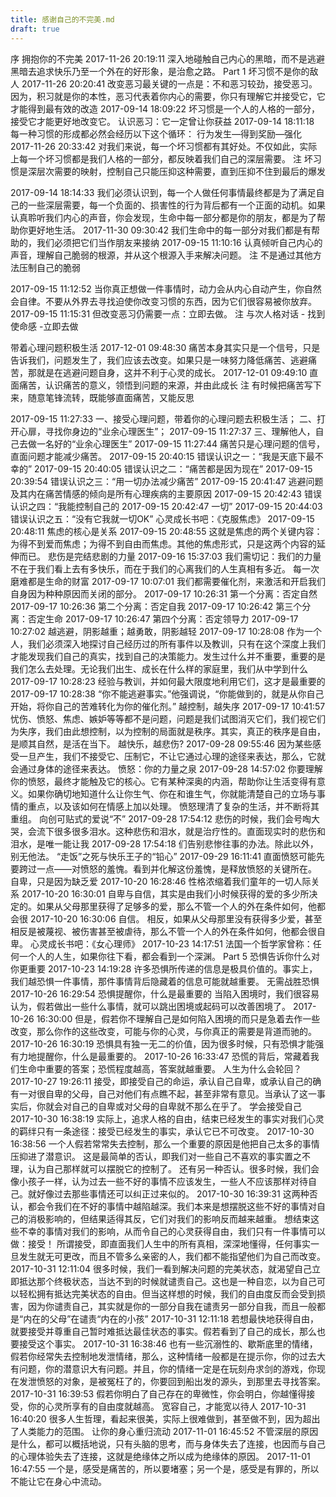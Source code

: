 ```yaml
---
title: 感谢自己的不完美.md
draft: true
---
```


序 拥抱你的不完美
2017-11-26 20:19:11
深入地碰触自己内心的黑暗，而不是逃避黑暗去追求快乐乃至一个外在的好形象，是治愈之路。
Part 1 坏习惯不是你的敌人
2017-11-26 20:20:41
改变恶习最关键的一点是：不和恶习较劲，接受恶习。因为，积习就是你的本性，恶习代表着你内心的需要，你只有理解它并接受它，它才能得到最有效的改造
2017-09-14 18:09:22
坏习惯是一个人的人格的一部分，接受它才能更好地改变它。
认识恶习：它一定曾让你获益
2017-09-14 18:11:18
每一种习惯的形成都必然会经历以下这个循环：
行为发生—得到奖励—强化
2017-11-26 20:33:42
对我们来说，每一个坏习惯都有其好处。不仅如此，实际上每一个坏习惯都是我们人格的一部分，都反映着我们自己的深层需要。
注
坏习惯是深层次需要的映射，控制自己只能压抑这种需要，直到压抑不住到最后的爆发

2017-09-14 18:14:33
我们必须认识到，每一个人做任何事情最终都是为了满足自己的一些深层需要，每一个负面的、损害性的行为背后都有一个正面的动机。如果认真聆听我们内心的声音，你会发现，生命中每一部分都是你的朋友，都是为了帮助你更好地生活。
2017-11-30 09:30:42
我们生命中的每一部分对我们都是有帮助的，我们必须把它们当作朋友来接纳
2017-09-15 11:10:16
认真倾听自己内心的声音，理解自己脆弱的根源，并从这个根源入手来解决问题。
注
不是通过其他方法压制自己的脆弱

2017-09-15 11:12:52
当你真正想做一件事情时，动力会从内心自动产生，你自然会自律。不要从外界去寻找迫使你改变习惯的东西，因为它们很容易被你放弃。
2017-09-15 11:15:31
但改变恶习仍需要一点：立即去做。
注
与次人格对话 - 找到使命感 -立即去做

带着心理问题积极生活
2017-12-01 09:48:30
痛苦本身其实只是一个信号，只是告诉我们，问题发生了，我们应该去改变。如果只是一味努力降低痛苦、逃避痛苦，那就是在逃避问题自身，这并不利于心灵的成长。
2017-12-01 09:49:10
直面痛苦，认识痛苦的意义，领悟到问题的来源，并由此成长
注
有时候把痛苦写下来，随意笔锋流转，既能够直面痛苦，又能反思

2017-09-15 11:27:33
一、接受心理问题，带着你的心理问题去积极生活；
二、打开心扉，寻找你身边的“业余心理医生”；
2017-09-15 11:27:37
三、理解他人，自己去做一名好的“业余心理医生”
2017-09-15 11:27:44
痛苦只是心理问题的信号，直面问题才能减少痛苦。
2017-09-15 20:40:15
错误认识之一：“我是天底下最不幸的”
2017-09-15 20:40:05
错误认识之二：“痛苦都是因为现在”
2017-09-15 20:39:54
错误认识之三：“用一切办法减少痛苦”
2017-09-15 20:41:47
逃避问题及其内在痛苦情感的倾向是所有心理疾病的主要原因
2017-09-15 20:42:43
错误认识之四：“我能控制自己的
2017-09-15 20:42:47
一切”
2017-09-15 20:44:03
错误认识之五：“没有它我就一切OK”
心灵成长书吧：《克服焦虑》
2017-09-15 20:48:11
焦虑的核心是关系
2017-09-15 20:48:55
这就是焦虑的两个关键内容：为得不到爱而焦虑；为得不到自由而焦虑。其他的焦虑形式，只是这两个内容的延伸而已。
悲伤是完结悲剧的力量
2017-09-16 15:37:03
我们需切记：我们的力量不在于我们看上去有多快乐，而在于我们的心离我们的人生真相有多近。
每一次磨难都是生命的财富
2017-09-17 10:07:01
我们都需要催化剂，来激活和开启我们自身因为种种原因而关闭的部分。
2017-09-17 10:26:31
第一个分离：否定自然
2017-09-17 10:26:36
第二个分离：否定自我
2017-09-17 10:26:42
第三个分离：否定生命
2017-09-17 10:26:47
第四个分离：否定领导力
2017-09-17 10:27:02
越逃避，阴影越重；越勇敢，阴影越轻
2017-09-17 10:28:08
作为一个人，我们必须深入地探讨自己经历过的所有事件以及教训，只有在这个深度上我们才能发现我们自己的真实，找到自己的决策能力。发生过什么并不重要，重要的是我们怎么去处理。无论我们出生、成长在什么样的家庭里，我们从中学到什么
2017-09-17 10:28:23
经验与教训，并如何最大限度地利用它们，这才是最重要的
2017-09-17 10:28:38
“你不能逃避事实。”他强调说，“你能做到的，就是从你自己开始，将你自己的苦难转化为你的催化剂。”
越控制，越失序
2017-09-17 10:41:57
忧伤、愤怒、焦虑、嫉妒等等都不是问题，问题是我们试图消灭它们，我们视它们为失序，我们由此想控制，以为控制的局面就是秩序。其实，真正的秩序是自由，是顺其自然，是活在当下。
越快乐，越悲伤?
2017-09-28 09:55:46
因为某些感受一旦产生，我们不接受它、压制它，不让它通过心理的途径来表达，那么，它就会通过身体的途径来表达。
愤怒：你的力量之泉
2017-09-28 14:57:02
你要理解你的愤怒，最终才能触及它的核心。它有某种深奥的内涵，帮助你让生活变得有意义。如果你确切地知道什么让你生气、你在和谁生气，你就能清楚自己的立场与事情的重点，以及该如何在情感上加以处理。
愤怒理清了复杂的生活，并不断将其重组。
向创可贴式的爱说“不”
2017-09-28 17:54:12
悲伤的时候，我们会号啕大哭，会流下很多很多泪水。这种悲伤和泪水，就是治疗性的。直面现实时的悲伤和泪水，是唯一能让我
2017-09-28 17:54:18
们告别悲惨往事的办法。除此以外，别无他法。
“走饭”之死与快乐王子的“铅心”
2017-09-29 16:11:41
直面愤怒可能先要跨过一点——对愤怒的羞愧。看到并化解这份羞愧，是释放愤怒的关键所在。
自卑，只是因为缺乏爱
2017-10-20 16:28:46
性格浓缩着我们童年的一切人际关系
2017-10-20 16:30:01
自卑与自信，其实是由我们小时候获得的爱的多少所决定的。如果从父母那里获得了足够多的爱，那么不管一个人的外在条件如何，他都会很
2017-10-20 16:30:06
自信。
相反，如果从父母那里没有获得多少爱，甚至相反是被蔑视、被伤害甚至被虐待，那么不管一个人的外在条件如何，他都会很自卑。
心灵成长书吧：《女心理师》
2017-10-23 14:17:51
法国一个哲学家曾称：任何一个人的人生，如果你往下看，都会看到一个深渊。
Part 5 恐惧告诉你什么对你更重要
2017-10-23 14:19:28
许多恐惧所传递的信息是极具价值的。事实上，我们越恐惧一件事情，那件事情背后隐藏着的信息可能就越重要。
无需战胜恐惧
2017-10-26 16:29:54
恐惧提醒你，什么是最重要的
当陷入困境时，我们很容易认为，假若做出一些什么事情，就可以跳出困境或起码可以改善困境了。
2017-10-26 16:30:00
但是，假若你不理解自己是如何陷入困境的而只是急着去作一些改变，那么你作的这些改变，可能与你的心灵，与你真正的需要是背道而驰的。
2017-10-26 16:30:19
恐惧具有独一无二的价值，因为很多时候，只有恐惧才能强有力地提醒你，什么是最重要的。
2017-10-26 16:33:47
恐慌的背后，常藏着我们生命中重要的答案；恐慌程度越高，答案就越重要。
人生为什么会轮回？
2017-10-27 19:26:11
接受，即接受自己的命运，承认自己自卑，或承认自己的确有一对很自卑的父母，自己对他们有点瞧不起，甚至非常有意见。当承认了这一事实后，你就会对自己的自卑或对父母的自卑就不那么在乎了。
学会接受自己
2017-10-30 16:38:19
实际上，追求人格的自由，结束已经发生的事实对我们心灵的羁绊只有一条途径：接受已经发生的事实，承认它已不可改变。
2017-10-30 16:38:56
一个人假若常常失去控制，那么一个重要的原因是他把自己太多的事情压抑进了潜意识。
这是最简单的否认，即我们对一些自己不喜欢的事实置之不理，认为自己那样就可以摆脱它的控制了。
还有另一种否认。很多时候，我们会像小孩子一样，认为过去一些不好的事情不应该发生，一些人不应该那样对待自己。就好像过去那些事情还可以纠正过来似的。
2017-10-30 16:39:31
这两种否认，都会令我们在不好的事情中越陷越深。我们本来是想摆脱这些不好的事情对自己的消极影响的，但结果适得其反，它们对我们的影响反而越来越重。
想结束这些不幸的事情对我们的影响，从而令自己的心灵获得自由，我们只有一件事情可以做：接受！
所谓接受，即直面我们人生中的所有真相，深深地懂得，任何事实一旦发生就无可更改，而且不管多么亲密的人，我们都不能指望他们为自己而改变。
2017-10-31 12:11:04
很多时候，我们一看到解决问题的完美状态，就渴望自己立即抵达那个终极状态，当达不到的时候就谴责自己。这也是一种自恋，以为自己可以轻松拥有抵达完美状态的自由。但当这样想的时候，我们的自由度反而会受到损害，因为你谴责自己，其实就是你的一部分自我在谴责另一部分自我，而且一般都是“内在的父母”在谴责“内在的小孩”
2017-10-31 12:11:18
若想最快地获得自由，就要接受并尊重自己暂时难抵达最佳状态的事实。假若看到了自己的成长，那么也要接受这个事实。
2017-10-31 16:38:46
也有一些沉溺性的、歇斯底里的情绪，假若你经常失去控制地发泄情绪，那么，这种情绪一般都是在提示你，你的过去大有问题，你的潜意识大有问题。并且，你的情绪一定是在玩刻舟求剑的游戏，你现在发泄愤怒的对象，是被冤枉了的，你要回到船出发的源头，到那里去寻找答案。
2017-10-31 16:39:53
假若你明白了自己存在的卑微性，你会明白，你越懂得接受，你的心灵所享有的自由度就越高。
宽容自己，才能宽以待人
2017-10-31 16:40:20
很多人生哲理，看起来很美，实际上很难做到，甚至做不到，因为超出了人类能力的范围。
让你的身心重归流动
2017-11-01 16:45:52
不管深层的原因是什么，都可以概括地说，只有头脑的思考，而与身体失去了连接，也因而与自己的心理体验失去了连接，这就是绝缘体之所以成为绝缘体的原因。
2017-11-01 16:47:55
一个是，感受是痛苦的，所以要堵塞；另一个是，感受是有罪的，所以不能让它在身心中流动。
